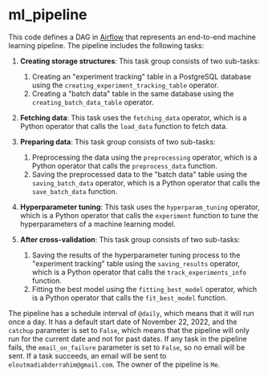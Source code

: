 # ml_pipeline

This code defines a DAG in [Airflow](https://airflow.apache.org/) that represents an end-to-end machine learning pipeline. The pipeline includes the following tasks:

1. **Creating storage structures**: This task group consists of two sub-tasks:
   1. Creating an "experiment tracking" table in a PostgreSQL database using the `creating_experiment_tracking_table` operator.
   2. Creating a "batch data" table in the same database using the `creating_batch_data_table` operator.
   
2. **Fetching data**: This task uses the `fetching_data` operator, which is a Python operator that calls the `load_data` function to fetch data.
3. **Preparing data**: This task group consists of two sub-tasks:
   1. Preprocessing the data using the `preprocessing` operator, which is a Python operator that calls the `preprocess_data` function.
   2. Saving the preprocessed data to the "batch data" table using the `saving_batch_data` operator, which is a Python operator that calls the `save_batch_data` function.
4. **Hyperparameter tuning**: This task uses the `hyperparam_tuning` operator, which is a Python operator that calls the `experiment` function to tune the hyperparameters of a machine learning model.
5. **After cross-validation**: This task group consists of two sub-tasks:
   1. Saving the results of the hyperparameter tuning process to the "experiment tracking" table using the `saving_results` operator, which is a Python operator that calls the `track_experiments_info` function.
   2. Fitting the best model using the `fitting_best_model` operator, which is a Python operator that calls the `fit_best_model` function.

The pipeline has a schedule interval of `@daily`, which means that it will run once a day. It has a default start date of November 22, 2022, and the `catchup` parameter is set to `False`, which means that the pipeline will only run for the current date and not for past dates. If any task in the pipeline fails, the `email_on_failure` parameter is set to `False`, so no email will be sent. If a task succeeds, an email will be sent to `eloutmadiabderrahim@gmail.com`. The owner of the pipeline is `Me`.
